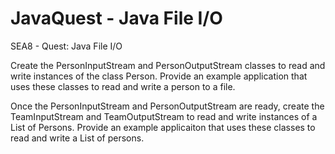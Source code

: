 # JavaQuest - Java File I/O
SEA8 - Quest: Java File I/O

Create the PersonInputStream and PersonOutputStream classes to read and write instances of the class Person. Provide an example application that uses these classes to read and write a person to a file.

Once the PersonInputStream and PersonOutputStream are ready, create the TeamInputStream and TeamOutputStream to read and write instances of a List of Persons. Provide an example applicaiton that uses these classes to read and write a List of persons.

